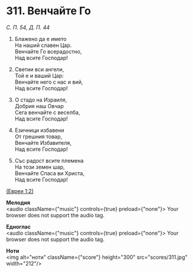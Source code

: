 # 311. Венчайте Го  

*С. П. 54, Д. П. 44*  

1. Блажено да е името  
На наший славен Цар.  
Венчайте Го всерадостно,  
Над всите Господар!  

2. Светии вси ангели,  
Той е и ваший Цар:  
Венчайте него с нас и вий,  
Над всите Господар!  

3. О стадо на Израиля,  
Добрия наш Овчар  
Сега венчайте с веселба,  
Над всите Господар!  

4. Езичници избавени  
От грешния товар,  
Венчайте Избавителя,  
Над всите Господар!  

5. Със радост всите племена  
На този земен шар,  
Венчайте Спаса ви Христа,  
Над всите Господар!  

[(Евреи 1:2)](http://biblia.bg/index.php?k=65&g=1&s=2)  

__Мелодия__  
<audio className={"music"} controls={true} preload={"none"}><source src="mp3/311.mp3" type="audio/mpeg"/>
Your browser does not support the audio tag.
</audio>  

__Едноглас__  
<audio className={"music"} controls={true} preload={"none"}><source src="transp/311.mp3" type="audio/mpeg"/>
Your browser does not support the audio tag.
</audio>  

__Ноти__  
<img alt="ноти" className={"score"} height="300" src="scores/311.jpg" width="212"/>
